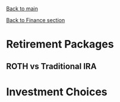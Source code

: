[Back to main](../README.md)

[Back to Finance section](finance.md)



Retirement Packages
===================

ROTH vs Traditional IRA
-----------------------

Investment Choices
==================
